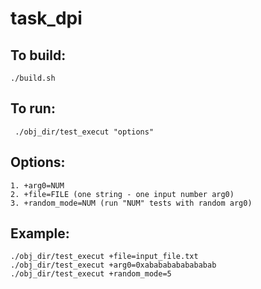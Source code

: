 # task_dpi

## To build:
```
./build.sh
```

## To run:
```
 ./obj_dir/test_execut "options"
```

## Options:
```
1. +arg0=NUM  
2. +file=FILE (one string - one input number arg0)
3. +random_mode=NUM (run "NUM" tests with random arg0)

```


## Example:
```
./obj_dir/test_execut +file=input_file.txt
./obj_dir/test_execut +arg0=0xabababababababab
./obj_dir/test_execut +random_mode=5

```
